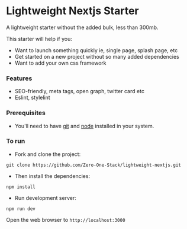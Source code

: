 # Lightweight Nextjs Starter

A lightweight starter without the added bulk, less than 300mb. 

This starter will help if you:
 - Want to launch something quickly ie, single page, splash page, etc 
 - Get started on a new project without so many added dependencies 
 - Want to add your own css framework 

### Features
- SEO-friendly, meta tags, open graph, twitter card etc
- Eslint, stylelint

### Prerequisites
* You'll need to have [git](https://git-scm.com/) and [node](https://nodejs.org/en/) installed in your system.

### To run
* Fork and clone the project:

```
git clone https://github.com/Zero-One-Stack/lightweight-nextjs.git
```

* Then install the dependencies:

```
npm install
```

* Run development server:

```
npm run dev
```

Open the web browser to `http://localhost:3000`
